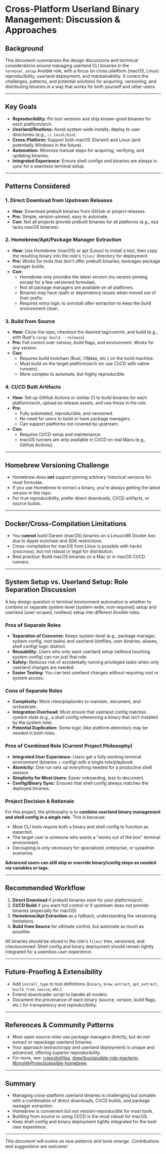# Cross-Platform Userland Binary Management: Discussion & Approaches

## Background
This document summarizes the design discussions and technical considerations around managing userland CLI binaries in the `terminal_setup` Ansible role, with a focus on cross-platform (macOS, Linux) reproducibility, userland deployment, and maintainability. It covers the challenges, patterns, and potential solutions for acquiring, versioning, and distributing binaries in a way that works for both yourself and other users.

---

## Key Goals
- **Reproducibility:** Pin tool versions and ship known-good binaries for each platform/arch.
- **Userland/Rootless:** Avoid system-wide installs; deploy to user directories (e.g., `~/.local/bin`).
- **Cross-Platform:** Support both macOS (Darwin) and Linux (and potentially Windows in the future).
- **Automation:** Minimize manual steps for acquiring, verifying, and updating binaries.
- **Integrated Experience:** Ensure shell configs and binaries are always in sync for a seamless terminal setup.

---

## Patterns Considered

### 1. Direct Download from Upstream Releases
- **How:** Download prebuilt binaries from GitHub or project releases.
- **Pro:** Simple, version-pinned, easy to automate.
- **Con:** Not all projects provide prebuilt binaries for all platforms (e.g., eza lacks macOS binaries).

### 2. Homebrew/Apt/Package Manager Extraction
- **How:** Use Homebrew (macOS) or apt (Linux) to install a tool, then copy the resulting binary into the role's `files/` directory for deployment.
- **Pro:** Works for tools that don't offer prebuilt binaries; leverages package manager builds.
- **Con:**
    - Homebrew only provides the latest version (no version pinning except for a few versioned formulae).
    - Not all package managers are available on all platforms.
    - Binaries may have rpath or dependency issues when moved out of their prefix.
    - Requires extra logic to uninstall after extraction to keep the build environment clean.

### 3. Build from Source
- **How:** Clone the repo, checkout the desired tag/commit, and build (e.g., with Rust's `cargo build --release`).
- **Pro:** Full control over version, build flags, and environment. Works for any version.
- **Con:**
    - Requires build toolchain (Rust, CMake, etc.) on the build machine.
    - Must build on the target platform/arch (or use CI/CD with native runners).
    - More complex to automate, but highly reproducible.

### 4. CI/CD Built Artifacts
- **How:** Set up GitHub Actions or similar CI to build binaries for each platform/arch, upload as release assets, and use those in the role.
- **Pro:**
    - Fully automated, reproducible, and versioned.
    - No need for users to build or have package managers.
    - Can support platforms not covered by upstream.
- **Con:**
    - Requires CI/CD setup and maintenance.
    - macOS runners are only available in CI/CD on real Macs (e.g., GitHub Actions).

---

## Homebrew Versioning Challenge
- Homebrew does **not** support pinning arbitrary historical versions for most formulae.
- If you use Homebrew to extract a binary, you're always getting the latest version in the repo.
- For true reproducibility, prefer direct downloads, CI/CD artifacts, or source builds.

---

## Docker/Cross-Compilation Limitations
- You **cannot** build Darwin (macOS) binaries on a Linux/x86 Docker box due to Apple toolchain and SDK restrictions.
- Cross-compilation for macOS from Linux is possible with hacks (osxcross), but not robust or legal for distribution.
- Best practice: Build macOS binaries on a Mac or in macOS CI/CD runners.

---

## System Setup vs. Userland Setup: Role Separation Discussion

A key design question in terminal environment automation is whether to combine or separate system-level (system-wide, root-required) setup and userland (user-scoped, rootless) setup into different Ansible roles.

### Pros of Separate Roles
- **Separation of Concerns:** Keeps system-level (e.g., package manager, system config, root tasks) and userland (dotfiles, user binaries, aliases, shell config) logic distinct.
- **Reusability:** Users who only want userland setup (without touching system config) can run just that role.
- **Safety:** Reduces risk of accidentally running privileged tasks when only userland changes are needed.
- **Easier Testing:** You can test userland changes without requiring root or system access.

### Cons of Separate Roles
- **Complexity:** More roles/playbooks to maintain, document, and orchestrate.
- **Integration Overhead:** Must ensure that userland config matches system state (e.g., a shell config referencing a binary that isn't installed by the system role).
- **Potential Duplication:** Some logic (like platform detection) may be needed in both roles.

### Pros of Combined Role (Current Project Philosophy)
- **Integrated User Experience:** Users get a fully working terminal environment (binaries + config) with a single role/playbook.
- **Atomicity:** One run sets up everything needed for a productive shell session.
- **Simplicity for Most Users:** Easier onboarding, less to document.
- **Config/Binary Sync:** Ensures that shell config always matches the deployed binaries.

### Project Decision & Rationale
For this project, the philosophy is to **combine userland binary management and shell config in a single role**. This is because:
- Most CLI tools require both a binary and shell config to function as expected.
- The target user is someone who wants a "works out of the box" terminal environment.
- Decoupling is only necessary for specialized, enterprise, or sysadmin scenarios.

**Advanced users can still skip or override binary/config steps as needed via variables or tags.**

---

## Recommended Workflow
1. **Direct Download** if prebuilt binaries exist for your platform/arch.
2. **CI/CD Build** if you want full control or if upstream does not provide binaries (especially for macOS).
3. **Homebrew/Apt Extraction** as a fallback, understanding the versioning limitations.
4. **Build from Source** for ultimate control, but automate as much as possible.

All binaries should be stored in the role's `files/` tree, versioned, and checksummed. Shell config and binary deployment should remain tightly integrated for a seamless user experience.

---

## Future-Proofing & Extensibility
- Add `install_type` to tool definitions (`binary`, `brew_extract`, `apt_extract`, `build_from_source`, etc.).
- Extend downloader script to handle all models.
- Document the provenance of each binary (source, version, build flags, etc.) for transparency and reproducibility.

---

## References & Community Patterns
- Most open-source roles use package managers directly, but do not extract or repackage userland binaries.
- Your approach (extract/copy and userland deployment) is unique and advanced, offering superior reproducibility.
- For more, see: [ryjen/dotfiles](https://github.com/ryjen/dotfiles), [drew1kun/ansible-role-macterm](https://github.com/drew1kun/ansible-role-macterm), [MonolithProjects/ansible-homebrew](https://github.com/MonolithProjects/ansible-homebrew).

---

## Summary
- Managing cross-platform userland binaries is challenging but solvable with a combination of direct downloads, CI/CD builds, and package manager extraction.
- Homebrew is convenient but not version-reproducible for most tools.
- Building from source or using CI/CD is the most robust for macOS.
- Keep shell config and binary deployment tightly integrated for the best user experience.

---

*This document will evolve as new patterns and tools emerge. Contributions and suggestions are welcome!*
